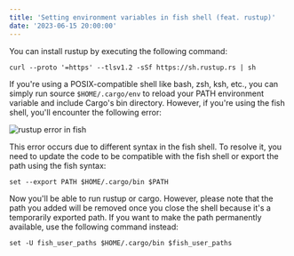 ```yaml
---
title: 'Setting environment variables in fish shell (feat. rustup)'
date: '2023-06-15 20:00:00'
---
```


You can install rustup by executing the following command:

```shell
curl --proto '=https' --tlsv1.2 -sSf https://sh.rustup.rs | sh
```

If you're using a POSIX-compatible shell like bash, zsh, ksh, etc., you can simply run
source `$HOME/.cargo/env` to reload your PATH environment variable and include Cargo's bin
directory. However, if you're using the fish shell, you'll encounter the following error:

![rustup error in fish](/images/rustup-error-in-fish.png)

This error occurs due to different syntax in the fish shell.
To resolve it, you need to update the code to be compatible with the fish shell
or export the path using the fish syntax:

```shell
set --export PATH $HOME/.cargo/bin $PATH
```

Now you'll be able to run rustup or cargo. However, please note that the path you added
will be removed once you close the shell because it's a temporarily exported path.
If you want to make the path permanently available, use the following command instead:

```shell
set -U fish_user_paths $HOME/.cargo/bin $fish_user_paths
```
